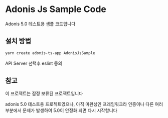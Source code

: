 # Adonis Js Sample Code

Adonis 5.0  테스트용 샘플 코드입니다

## 설치 방법

```bash
yarn create adonis-ts-app AdonisJsSample
```

API Server 선택후 eslint 동의 

## 참고

이 프로젝트는 잠정 보류된 프로젝트입니다

adonis 5.0 테스트용 프로젝트였으나, 아직 미완성인 프레임워크라 인증이나 다른 여러 부분에서 문제가 발생하여 5.0이 안정화 되면 다시 시작합니다
